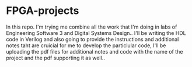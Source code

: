 # FPGA-projects
In this repo. I'm trying me combine all the work that I'm doing in labs of Engineering Software 3 and Digital Systems Design.. 
I'll be writing the HDL code in Verilog and also going to provide the instructions and additional notes taht are cruicial for me to develop the particlular code, I'll be uploading the pdf files for additional notes and code with the name of the project and the pdf supporting it as well.. 
